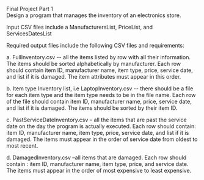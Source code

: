 Final Project Part 1  
  Design a program that manages the inventory of an electronics store.
  
  Input CSV files include a ManufacturersList, PriceList, and ServicesDatesList

  Required output files include the following CSV files and requirements:
   
   a. FullInventory.csv -- all the items listed by row with all their information. The items
       should be sorted alphabetically by manufacturer. Each row should contain item ID,
       manufacturer name, item type, price, service date, and list if it is damaged. The item
       attributes must appear in this order.
    
   b. Item type Inventory list, i.e LaptopInventory.csv -- there should be a file for each item
       type and the item type needs to be in the file name. Each row of the file should contain
       item ID, manufacturer name, price, service date, and list if it is damaged. The items
       should be sorted by their item ID.
   
  c. PastServiceDateInventory.csv – all the items that are past the service date on the day
       the program is actually executed. Each row should contain: item ID, manufacturer
       name, item type, price, service date, and list if it is damaged. The items must appear in
       the order of service date from oldest to most recent.
   
   d. DamagedInventory.csv –all items that are damaged. Each row should contain : item ID,
       manufacturer name, item type, price, and service date. The items must appear in the
       order of most expensive to least expensive.
